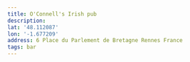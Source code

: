 ```yaml
---
title: O'Connell's Irish pub
description:
lat: '48.112087'
lon: '-1.677209'
address: 6 Place du Parlement de Bretagne Rennes France
tags: bar
---
```


